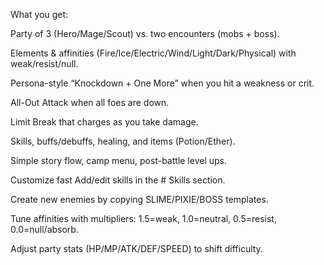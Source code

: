 What you get:

Party of 3 (Hero/Mage/Scout) vs. two encounters (mobs + boss).

Elements & affinities (Fire/Ice/Electric/Wind/Light/Dark/Physical) with weak/resist/null.

Persona-style “Knockdown + One More” when you hit a weakness or crit.

All-Out Attack when all foes are down.

Limit Break that charges as you take damage.

Skills, buffs/debuffs, healing, and items (Potion/Ether).

Simple story flow, camp menu, post-battle level ups.

Customize fast
Add/edit skills in the # Skills section.

Create new enemies by copying SLIME/PIXIE/BOSS templates.

Tune affinities with multipliers: 1.5=weak, 1.0=neutral, 0.5=resist, 0.0=null/absorb.

Adjust party stats (HP/MP/ATK/DEF/SPEED) to shift difficulty.
